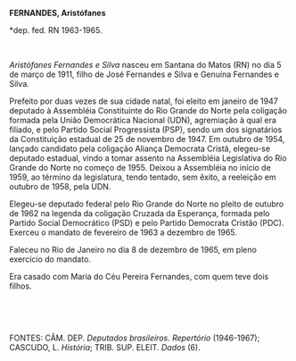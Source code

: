 **FERNANDES, Aristófanes**

\*dep. fed. RN 1963-1965.

 

*Aristófanes Fernandes e Silva* nasceu em Santana do Matos (RN) no dia 5
de março de 1911, filho de José Fernandes e Silva e Genuína Fernandes e
Silva.

Prefeito por duas vezes de sua cidade natal, foi eleito em janeiro de
1947 deputado à Assembléia Constituinte do Rio Grande do Norte pela
coligação formada pela União Democrática Nacional (UDN), agremiação à
qual era filiado, e pelo Partido Social Progressista (PSP), sendo um dos
signatários da Constituição estadual de 25 de novembro de 1947. Em
outubro de 1954, lançado candidato pela coligação Aliança Democrata
Cristã, elegeu-se deputado estadual, vindo a tomar assento na Assembléia
Legislativa do Rio Grande do Norte no começo de 1955. Deixou a
Assembléia no início de 1959, ao término da legislatura, tendo tentado,
sem êxito, a reeleição em outubro de 1958, pela UDN.

Elegeu-se deputado federal pelo Rio Grande do Norte no pleito de outubro
de 1962 na legenda da coligação Cruzada da Esperança, formada pelo
Partido Social Democrático (PSD) e pelo Partido Democrata Cristão (PDC).
Exerceu o mandato de fevereiro de 1963 a dezembro de 1965.

Faleceu no Rio de Janeiro no dia 8 de dezembro de 1965, em pleno
exercício do mandato.

Era casado com Maria do Céu Pereira Fernandes, com quem teve dois
filhos.

 

 

FONTES: CÂM. DEP. *Deputados brasileiros. Repertório* (1946-1967);
CASCUDO, L. *História*; TRIB. SUP. ELEIT. *Dados* (6).

 
